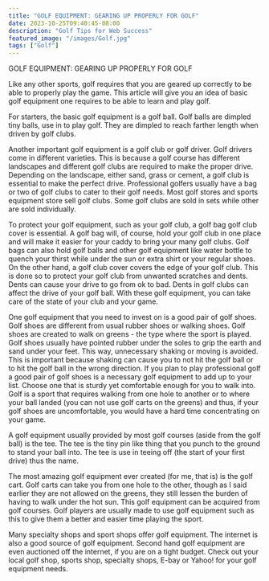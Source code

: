 ```yaml
---
title: "GOLF EQUIPMENT: GEARING UP PROPERLY FOR GOLF"
date: 2023-10-25T09:40:45-08:00
description: "Golf Tips for Web Success"
featured_image: "/images/Golf.jpg"
tags: ["Golf"]
---
```


GOLF EQUIPMENT: GEARING UP PROPERLY FOR GOLF

Like any other sports, golf requires that you are geared up correctly to be able to properly play the game. This article will give you an idea of basic golf equipment one requires to be able to learn and play golf.

For starters, the basic golf equipment is a golf ball. Golf balls are dimpled tiny balls, use in to play golf. They are dimpled to reach farther length when driven by golf clubs. 

Another important golf equipment is a golf club or golf driver. Golf drivers come in different varieties. This is because a golf course has different landscapes and different golf clubs are required to make the proper drive. Depending on the landscape, either sand, grass or cement, a golf club is essential to make the perfect drive. Professional golfers usually have a bag or two of golf clubs to cater to their golf needs. Most golf stores and sports equipment store sell golf clubs. Some golf clubs are sold in sets while other are sold individually. 

To protect your golf equipment, such as your golf club, a golf bag golf club cover is essential. A golf bag will, of course, hold your golf club in one place and will make it easier for your caddy to bring your many golf clubs. Golf bags can also hold golf balls and other golf equipment like water bottle to quench your thirst while under the sun or extra shirt or your regular shoes. On the other hand, a golf club cover covers the edge of your golf club. This is done so to protect your golf club from unwanted scratches and dents. Dents can cause your drive to go from ok to bad. Dents in golf clubs can affect the drive of your golf ball. With these golf equipment, you can take care of the state of your club and your game. 

One golf equipment that you need to invest on is a good pair of golf shoes. Golf shoes are different from usual rubber shoes or walking shoes. Golf shoes are created to walk on greens - the type where the sport is played. Golf shoes usually have pointed rubber under the soles to grip the earth and sand under your feet. This way, unnecessary shaking or moving is avoided. This is important because shaking can cause you to not hit the golf ball or to hit the golf ball in the wrong direction. If you plan to play professional golf a good pair of golf shoes is a necessary golf equipment to add up to your list. Choose one that is sturdy yet comfortable enough for you to walk into. Golf is a sport that requires walking from one hole to another or to where your ball landed (you can not use golf carts on the greens) and thus, if your golf shoes are uncomfortable, you would have a hard time concentrating on your game.

A golf equipment usually provided by most golf courses (aside from the golf ball) is the tee. The tee is the tiny pin like thing that you punch to the ground to stand your ball into. The tee is use in teeing off (the start of your first drive) thus the name. 

The most amazing golf equipment ever created (for me, that is) is the golf cart. Golf carts can take you from one hole to the other, though as I said earlier they are not allowed on the greens, they still lessen the burden of having to walk under the hot sun. This golf equipment can be acquired from golf courses. Golf players are usually made to use golf equipment such as this to give them a better and easier time playing the sport.

Many specialty shops and sport shops offer golf equipment. The internet is also a good source of golf equipment. Second hand golf equipment are even auctioned off the internet, if you are on a tight budget. Check out your local golf shop, sports shop, specialty shops, E-bay or Yahoo! for your golf equipment needs.


